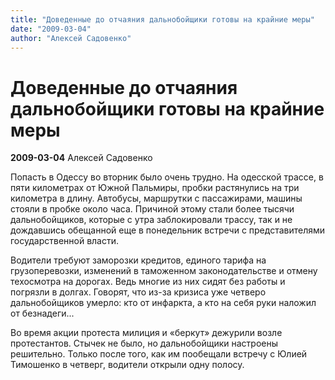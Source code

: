```yaml
---
title: "Доведенные до отчаяния дальнобойщики готовы на крайние меры"
date: "2009-03-04"
author: "Алексей Садовенко"
---
```


# Доведенные до отчаяния дальнобойщики готовы на крайние меры

**2009-03-04** Алексей Садовенко

Попасть в Одессу во вторник было очень трудно. На одесской трассе, в пяти километрах от Южной Пальмиры, пробки растянулись на три километра в длину. Автобусы, маршрутки с пассажирами, машины стояли в пробке около часа. Причиной этому стали более тысячи дальнобойщиков, которые с утра заблокировали трассу, так и не дождавшись обещанной еще в понедельник встречи с представителями государственной власти.

Водители требуют заморозки кредитов, единого тарифа на грузоперевозки, изменений в таможенном законодательстве и отмену техосмотра на дорогах. Ведь многие из них сидят без работы и погрязли в долгах. Говорят, что из-за кризиса уже четверо дальнобойщиков умерло: кто от инфаркта, а кто на себя руки наложил от безнадеги...

Во время акции протеста милиция и «беркут» дежурили возле протестантов. Стычек не было, но дальнобойщики настроены решительно. Только после того, как им пообещали встречу с Юлией Тимошенко в четверг, водители открыли одну полосу.